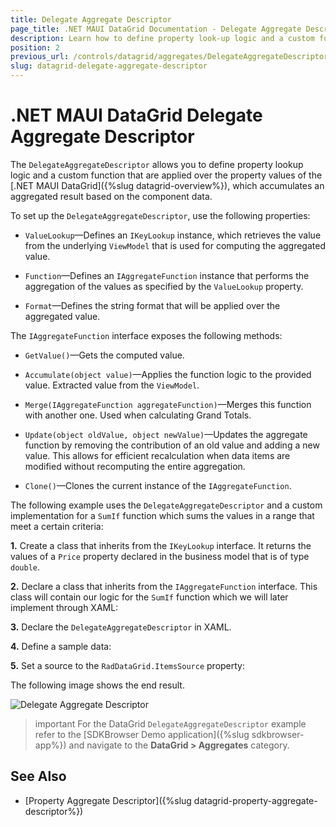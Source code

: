 ```yaml
---
title: Delegate Aggregate Descriptor
page_title: .NET MAUI DataGrid Documentation - Delegate Aggregate Descriptor
description: Learn how to define property look-up logic and a custom function applied over the property values of the Telerik UI for .NET MAUI DataGrid by using the DelegateAggregateDescriptor, and accumulate an aggregated result based on the component data.
position: 2
previous_url: /controls/datagrid/aggregates/DelegateAggregateDescriptor
slug: datagrid-delegate-aggregate-descriptor
---
```


# .NET MAUI DataGrid Delegate Aggregate Descriptor

The `DelegateAggregateDescriptor` allows you to define property lookup logic and a custom function that are applied over the property values of the [.NET MAUI DataGrid]({%slug datagrid-overview%}), which accumulates an aggregated result based on the component data.

To set up the `DelegateAggregateDescriptor`, use the following properties:

* `ValueLookup`&mdash;Defines an `IKeyLookup` instance, which retrieves the value from the underlying `ViewModel` that is used for computing the aggregated value.

* `Function`&mdash;Defines an `IAggregateFunction` instance that performs the aggregation of the values as specified by the `ValueLookup` property.

* `Format`&mdash;Defines the string format that will be applied over the aggregated value.

The `IAggregateFunction` interface exposes the following methods:

* `GetValue()`&mdash;Gets the computed value.

* `Accumulate(object value)`&mdash;Applies the function logic to the provided value. Extracted value from the `ViewModel`.

* `Merge(IAggregateFunction aggregateFunction)`&mdash;Merges this function with another one. Used when calculating Grand Totals.

* `Update(object oldValue, object newValue)`&mdash;Updates the aggregate function by removing the contribution of an old value and adding a new value. This allows for efficient recalculation when data items are modified without recomputing the entire aggregation.

* `Clone()`&mdash;Clones the current instance of the `IAggregateFunction`.

The following example uses the `DelegateAggregateDescriptor` and a custom implementation for a `SumIf` function which sums the values in a range that meet a certain criteria:

**1.** Create a class that inherits from the `IKeyLookup` interface. It returns the values of a `Price` property declared in the business model that is of type `double`.

<snippet id='datagrid-delegate-aggregate-key'/>

**2.** Declare a class that inherits from the `IAggregateFunction` interface. This class will contain our logic for the `SumIf` function which we will later implement through XAML:

<snippet id='datagrid-delegate-aggregate-function'/>

**3.** Declare the `DelegateAggregateDescriptor` in XAML.

<snippet id='datagrid-property-delegate-descriptor-example'/>

**4.** Define a sample data:

<snippet id='datagrid-aggregates-model'/>

**5.** Set a source to the `RadDataGrid.ItemsSource` property:

<snippet id='datagrid-gelegate-aggregate-source'/>

The following image shows the end result.

![Delegate Aggregate Descriptor](../images/datagrid-delegate-aggregate-windows.png)

>important For the DataGrid `DelegateAggregateDescriptor` example refer to the [SDKBrowser Demo application]({%slug sdkbrowser-app%}) and navigate to the **DataGrid > Aggregates** category.

## See Also

- [Property Aggregate Descriptor]({%slug datagrid-property-aggregate-descriptor%})
